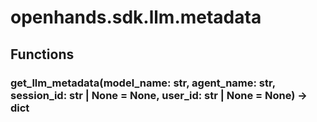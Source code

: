 # openhands.sdk.llm.metadata

## Functions

### get_llm_metadata(model_name: str, agent_name: str, session_id: str | None = None, user_id: str | None = None) -> dict

